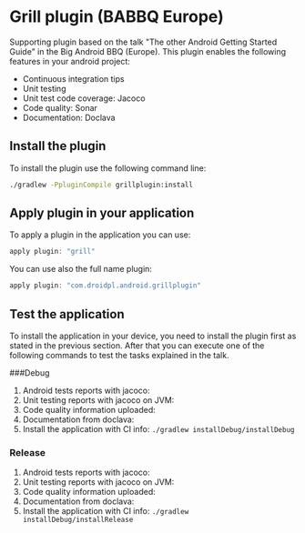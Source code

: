 # Grill plugin (BABBQ Europe)

Supporting plugin based on the talk "The other Android Getting Started Guide" in the Big Android BBQ (Europe).
This plugin enables the following features in your android project:
 * Continuous integration tips
 * Unit testing
 * Unit test code coverage: Jacoco
 * Code quality: Sonar
 * Documentation: Doclava

## Install the plugin

To install the plugin use the following command line:
```bash
./gradlew -PpluginCompile grillplugin:install
```

## Apply plugin in your application
To apply a plugin in the application you can use:
```groovy
apply plugin: "grill"
```
You can use also the full name plugin:

```groovy
apply plugin: "com.droidpl.android.grillplugin"
```

## Test the application
To install the application in your device, you need to install the plugin first as stated in the
previous section. After that you can execute one of the following commands to test the tasks
explained in the talk.

###Debug
1. Android tests reports with jacoco:
2. Unit testing reports with jacoco on JVM:
3. Code quality information uploaded:
4. Documentation from doclava:
5. Install the application with CI info: ```./gradlew installDebug/installDebug```

### Release
1. Android tests reports with jacoco:
2. Unit testing reports with jacoco on JVM:
3. Code quality information uploaded:
4. Documentation from doclava:
5. Install the application with CI info: ```./gradlew installDebug/installRelease```